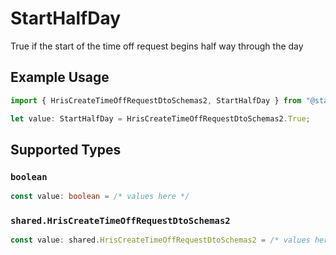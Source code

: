 # StartHalfDay

True if the start of the time off request begins half way through the day

## Example Usage

```typescript
import { HrisCreateTimeOffRequestDtoSchemas2, StartHalfDay } from "@stackone/stackone-client-ts/sdk/models/shared";

let value: StartHalfDay = HrisCreateTimeOffRequestDtoSchemas2.True;
```

## Supported Types

### `boolean`

```typescript
const value: boolean = /* values here */
```

### `shared.HrisCreateTimeOffRequestDtoSchemas2`

```typescript
const value: shared.HrisCreateTimeOffRequestDtoSchemas2 = /* values here */
```

